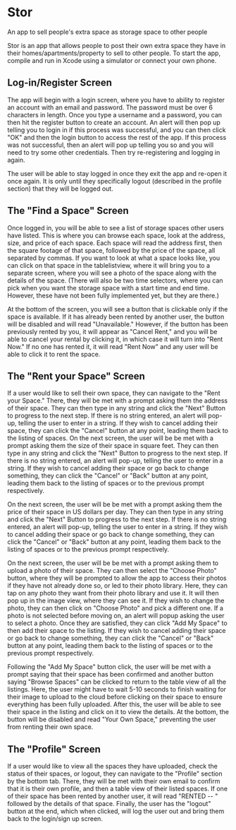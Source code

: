 # Stor
An app to sell people's extra space as storage space to other people

Stor is an app that allows people to post their own extra space they have in their homes/apartments/property to sell to other people. To start the app, compile and run in Xcode using a simulator or connect your own phone.

## Log-in/Register Screen

The app will begin with a login screen, where you have to ability to register an account with an email and password. The password must be over 6 characters in length. Once you type a username and a password, you can then hit the register button to create an account. An alert will then pop up telling you to login in if this process was successful, and you can then click "OK" and then the login button to access the rest of the app. If this process was not successful, then an alert will pop up telling you so and you will need to try some other credentials. Then try re-registering and logging in again.

The user will be able to stay logged in once they exit the app and re-open it once again. It is only until they specifically logout (described in the profile section) that they will be logged out.

## The "Find a Space" Screen

Once logged in, you will be able to see a list of storage spaces other users have listed. This is where you can browse each space, look at the address, size, and price of each space. Each space will read the address first, then the square footage of that space, followed by the price of the space, all separated by commas. If you want to look at what a space looks like, you can click on that space in the tablelistview, where it will bring you to a separate screen, where you will see a photo of the space along with the details of the space. (There will also be two time selectors, where you can pick when you want the storage space with a start time and end time. However, these have not been fully implemented yet, but they are there.) 

At the bottom of the screen, you will see a button that is clickable only if the space is available. If it has already been rented by another user, the button will be disabled and will read "Unavailable." However, if the button has been previously rented by you, it will appear as "Cancel Rent," and you will be able to cancel your rental by clicking it, in which case it will turn into "Rent Now." If no one has rented it, it will read "Rent Now" and any user will be able to click it to rent the space.

## The "Rent your Space" Screen

If a user would like to sell their own space, they can navigate to the "Rent your Space." There, they will be met with a prompt asking them the address of their space. They can then type in any string and click the "Next" Button to progress to the next step. If there is no string entered, an alert will pop-up, telling the user to enter in a string. If they wish to cancel adding their space, they can click the "Cancel" button at any point, leading them back to the listing of spaces.
On the next screen, the user will be be met with a prompt asking them the size of their space in square feet. They can then type in any string and click the "Next" Button to progress to the next step. If there is no string entered, an alert will pop-up, telling the user to enter in a string. If they wish to cancel adding their space or go back to change something, they can click the "Cancel" or "Back" button at any point, leading them back to the listing of spaces or to the previous prompt respectively.

On the next screen, the user will be be met with a prompt asking them the price of their space in US dollars per day. They can then type in any string and click the "Next" Button to progress to the next step. If there is no string entered, an alert will pop-up, telling the user to enter in a string. If they wish to cancel adding their space or go back to change something, they can click the "Cancel" or "Back" button at any point, leading them back to the listing of spaces or to the previous prompt respectively.

On the next screen, the user will be be met with a prompt asking them to upload a photo of their space. They can then select the "Choose Photo" button, where they will be prompted to allow the app to access their photos if they have not already done so, or led to their photo library. Here, they can tap on any photo they want from their photo library and use it. It will then pop up in the image view, where they can see it. If they wish to change the photo, they can then click on "Choose Photo" and pick a different one. If a photo is not selected before moving on, an alert will popup asking the user to select a photo. Once they are satisfied, they can click "Add My Space" to then add their space to the listing. If they wish to cancel adding their space or go back to change something, they can click the "Cancel" or "Back" button at any point, leading them back to the listing of spaces or to the previous prompt respectively.

Following the "Add My Space" button click, the user will be met with a prompt saying that their space has been confirmed and another button saying "Browse Spaces" can be clicked to return to the table view of all the listings. Here, the user might have to wait 5-10 seconds to finish waiting for their image to upload to the cloud before clicking on their space to ensure everything has been fully uploaded. After this, the user will be able to see their space in the listing and click on it to view the details. At the bottom, the button will be disabled and read "Your Own Space," preventing the user from renting their own space.

## The "Profile" Screen

If a user would like to view all the spaces they have uploaded, check the status of their spaces, or logout, they can navigate to the "Profile" section by the bottom tab. There, they will be met with their own email to confirm that it is their own profile, and then a table view of their listed spaces. If one of their space has been rented by another user, it will read "RENTED -- " followed by the details of that space. Finally, the user has the "logout" button at the end, which when clicked, will log the user out and bring them back to the login/sign up screen. 
